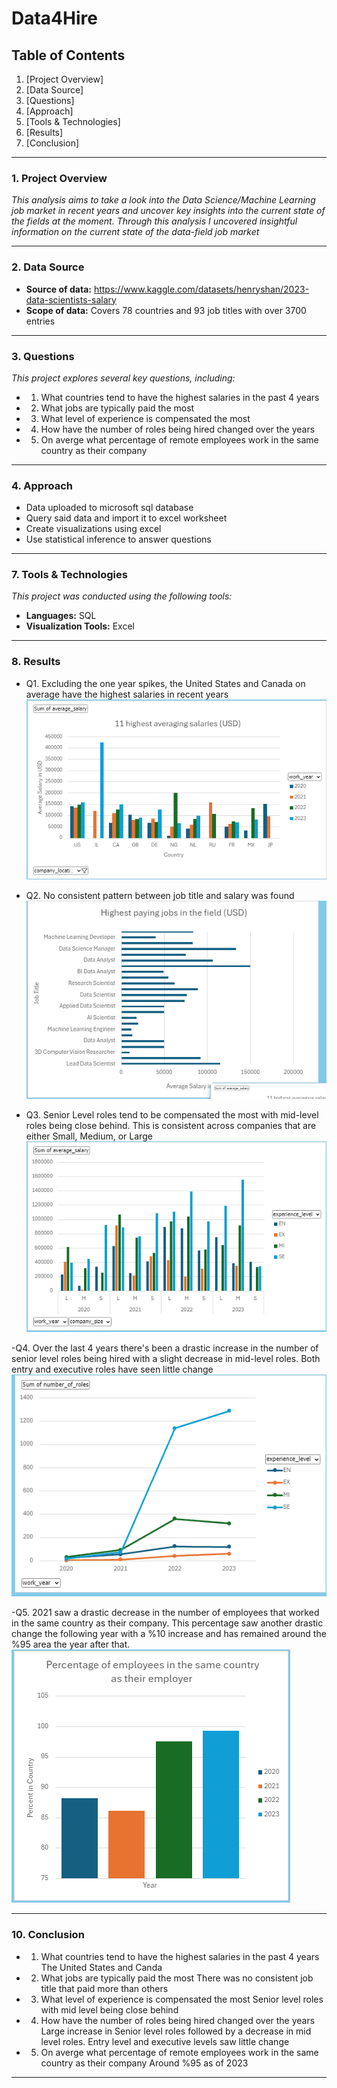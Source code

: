 # Data4Hire

## **Table of Contents**
1. [Project Overview]
2. [Data Source]
3. [Questions]
4. [Approach]
7. [Tools & Technologies]
8. [Results]
10. [Conclusion]

---

### **1. Project Overview**
_This analysis aims to take a look into the Data Science/Machine Learning job market in recent years and uncover key insights into the current state of the fields at the moment. Through this analysis I uncovered insightful information on the current state of the data-field job market_

---

### **2. Data Source**
- **Source of data:** https://www.kaggle.com/datasets/henryshan/2023-data-scientists-salary
- **Scope of data:** Covers 78 countries and 93 job  titles with over 3700 entries

---

### **3. Questions**
_This project explores several key questions, including:_
- 1. What countries tend to have the highest salaries in the past 4 years
- 2. What jobs are typically paid the most
- 3. What level of experience is compensated the most
- 4. How have the number of roles being hired changed over the years
- 5. On averge what percentage of remote employees work in the same country as their company
---

### **4. Approach**
- Data uploaded to microsoft sql database
- Query said data and import it to excel worksheet
- Create visualizations using excel
- Use statistical inference to answer  questions

---


### **7. Tools & Technologies**
_This project was conducted using the following tools:_
- **Languages:** SQL 
- **Visualization Tools:** Excel

---

### **8. Results**
- Q1. Excluding the one year spikes, the United States and Canada on average have the highest salaries in
  recent years
![alt text](https://github.com/AlbertHender/Data4Hire/blob/main/Visuals/11%20highest.png)
  
- Q2. No consistent pattern between job title and salary was found
![alt text](https://github.com/AlbertHender/Data4Hire/blob/main/Visuals/Highest%20paid%20jobs.png)

- Q3. Senior Level roles tend to be compensated the most with mid-level roles being close behind. This is consistent across companies
  that are either Small, Medium, or Large
![alt text](https://github.com/AlbertHender/Data4Hire/blob/main/Visuals/Average%20salary%20by%20company%20size.png)

-Q4. Over the last 4 years there's been a drastic increase in the number of senior level roles being hired with a slight decrease in mid-level roles. 
  Both entry and executive roles have seen little change
![alt text](https://github.com/AlbertHender/Data4Hire/blob/main/Visuals/Number%20of%20roles.png)

-Q5. 2021 saw a drastic decrease in the number of employees that worked in the same country as their company. This percentage saw another drastic change the 
  following year with a %10 increase and has remained around the %95 area 
  the year after that.
![alt text](https://github.com/AlbertHender/Data4Hire/blob/main/Visuals/Remote%20employees.png)

---

### **10. Conclusion**
- 1. What countries tend to have the highest salaries in the past 4 years
      The United States and Canda
     
- 2. What jobs are typically paid the most
     There was no consistent job title that paid more than others
     
- 3. What level of experience is compensated the most
     Senior level roles with mid level being close behind
     
- 4. How have the number of roles being hired changed over the years
     Large increase in Senior level roles followed by a decrease in mid level roles. Entry level and executive levels saw little change
     
- 5. On averge what percentage of remote employees work in the same country as their company
     Around %95 as of 2023
---



